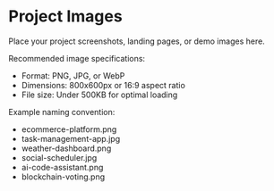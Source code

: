 # Project Images

Place your project screenshots, landing pages, or demo images here.

Recommended image specifications:
- Format: PNG, JPG, or WebP
- Dimensions: 800x600px or 16:9 aspect ratio
- File size: Under 500KB for optimal loading

Example naming convention:
- ecommerce-platform.png
- task-management-app.jpg
- weather-dashboard.png
- social-scheduler.jpg
- ai-code-assistant.png
- blockchain-voting.png
